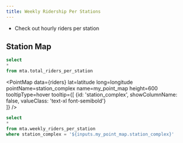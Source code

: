```yaml
---
title: Weekly Ridership Per Stations
---
```


- Check out hourly riders per station


## Station Map

```sql riders
select 
* 
from mta.total_riders_per_station
```


<PointMap 
    data={riders} 
    lat=latitude 
    long=longitude 
    pointName=station_complex
    name=my_point_map
    height=600
    tooltipType=hover
    tooltip={[
        {id: 'station_complex', showColumnName: false, valueClass: 'text-xl font-semibold'}    
    ]}
/>

```sql hourly_riders
select 
* 
from mta.weekly_riders_per_station
where station_complex = '${inputs.my_point_map.station_complex}'
```


<LineChart 
    data={hourly_riders}
    x=week_date
    y=total_ridership 
    y2=total_precipitation
    chartAreaHeight=200
/>